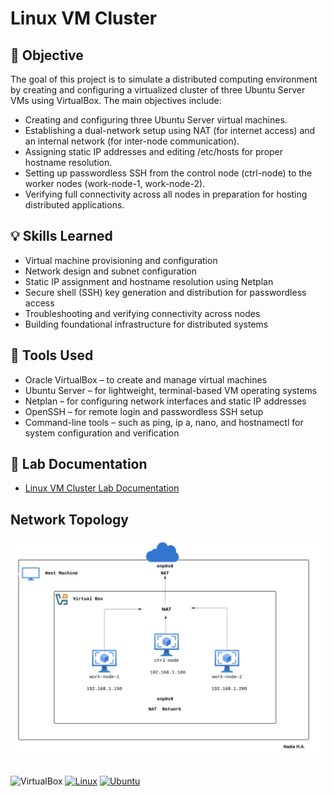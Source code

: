 # Linux VM Cluster

## 📌 Objective
The goal of this project is to simulate a distributed computing environment by creating and configuring a virtualized cluster of three Ubuntu Server VMs using VirtualBox. The main objectives include:
- Creating and configuring three Ubuntu Server virtual machines.
- Establishing a dual-network setup using NAT (for internet access) and an internal network (for inter-node communication).
- Assigning static IP addresses and editing /etc/hosts for proper hostname resolution.
- Setting up passwordless SSH from the control node (ctrl-node) to the worker nodes (work-node-1, work-node-2).
- Verifying full connectivity across all nodes in preparation for hosting distributed applications.




## 💡 Skills Learned
- Virtual machine provisioning and configuration
- Network design and subnet configuration
- Static IP assignment and hostname resolution using Netplan
- Secure shell (SSH) key generation and distribution for passwordless access
- Troubleshooting and verifying connectivity across nodes
- Building foundational infrastructure for distributed systems


## 🔧 Tools Used
- Oracle VirtualBox – to create and manage virtual machines
- Ubuntu Server – for lightweight, terminal-based VM operating systems
- Netplan – for configuring network interfaces and static IP addresses
- OpenSSH – for remote login and passwordless SSH setup
- Command-line tools – such as ping, ip a, nano, and hostnamectl for system configuration and verification


## 📂 Lab Documentation

- <a href="https://github.com/nadiansh/Linux-VM-Cluster/blob/main/Linux%20VM%20Cluster.pdf">Linux VM Cluster Lab Documentation</a>


## Network Topology

![image alt](https://github.com/nadiansh/Linux-VM-Cluster/blob/main/NT.jpeg?raw=true)

##

![VirtualBox](https://img.shields.io/badge/VirtualBox-Oracle-blue?logo=virtualbox&logoColor=white)
[![Linux](https://img.shields.io/badge/Linux-FCC624?logo=linux&logoColor=black)](#)
[![Ubuntu](https://img.shields.io/badge/Ubuntu-E95420?logo=ubuntu&logoColor=white)](#)

